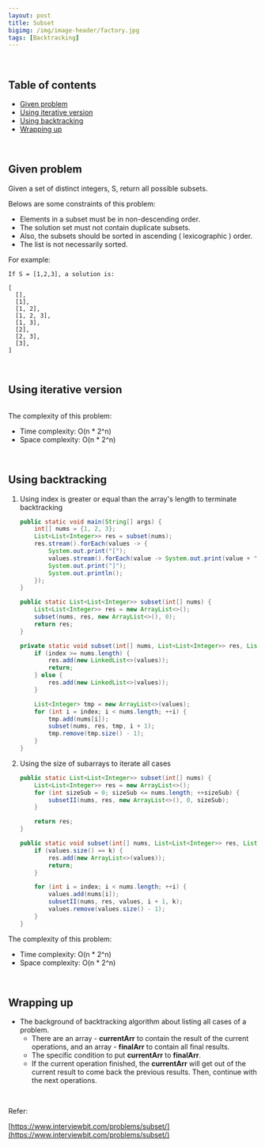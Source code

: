 ```yaml
---
layout: post
title: Subset
bigimg: /img/image-header/factory.jpg
tags: [Backtracking]
---
```




<br>

## Table of contents
- [Given problem](#given-problem)
- [Using iterative version](#using-iterative-version)
- [Using backtracking](#using-backtracking)
- [Wrapping up](#wrapping-up)


<br>

## Given problem

Given a set of distinct integers, S, return all possible subsets.

Belows are some constraints of this problem:
- Elements in a subset must be in non-descending order.
- The solution set must not contain duplicate subsets.
- Also, the subsets should be sorted in ascending ( lexicographic ) order.
- The list is not necessarily sorted.

For example:

```
If S = [1,2,3], a solution is:

[
  [],
  [1],
  [1, 2],
  [1, 2, 3],
  [1, 3],
  [2],
  [2, 3],
  [3],
]
```

<br>

## Using iterative version


```java

```

The complexity of this problem:
- Time complexity: O(n * 2^n)
- Space complexity: O(n * 2^n)

<br>

## Using backtracking

1. Using index is greater or equal than the array's length to terminate backtracking

    ```java
    public static void main(String[] args) {
        int[] nums = {1, 2, 3};
        List<List<Integer>> res = subset(nums);
        res.stream().forEach(values -> {
            System.out.print("[");
            values.stream().forEach(value -> System.out.print(value + ", "));
            System.out.print("]");
            System.out.println();
        });
    }

    public static List<List<Integer>> subset(int[] nums) {
        List<List<Integer>> res = new ArrayList<>();
        subset(nums, res, new ArrayList<>(), 0);
        return res;
    }

    private static void subset(int[] nums, List<List<Integer>> res, List<Integer> values, int index) {
        if (index >= nums.length) {
            res.add(new LinkedList<>(values));
            return;
        } else {
            res.add(new LinkedList<>(values));
        }

        List<Integer> tmp = new ArrayList<>(values);
        for (int i = index; i < nums.length; ++i) {
            tmp.add(nums[i]);
            subset(nums, res, tmp, i + 1);
            tmp.remove(tmp.size() - 1);
        }
    }
    ```

2. Using the size of subarrays to iterate all cases

    ```java
    public static List<List<Integer>> subset(int[] nums) {
        List<List<Integer>> res = new ArrayList<>();
        for (int sizeSub = 0; sizeSub <= nums.length; ++sizeSub) {
            subsetII(nums, res, new ArrayList<>(), 0, sizeSub);
        }

        return res;
    }

    public static void subset(int[] nums, List<List<Integer>> res, List<Integer> values, int index, int k) {
        if (values.size() == k) {
            res.add(new ArrayList<>(values));
            return;
        }

        for (int i = index; i < nums.length; ++i) {
            values.add(nums[i]);
            subsetII(nums, res, values, i + 1, k);
            values.remove(values.size() - 1);
        }
    }
    ```

The complexity of this problem:
- Time complexity: O(n * 2^n)
- Space complexity: O(n * 2^n)


<br>

## Wrapping up

- The background of backtracking algorithm about listing all cases of a problem.
    - There are an array - **currentArr** to contain the result of the current operations, and an array - **finalArr** to contain all final results.
    - The specific condition to put **currentArr** to **finalArr**.
    - If the current operation finished, the **currentArr** will get out of the current result to come back the previous results. Then, continue with the next operations.


<br>

Refer:

[https://www.interviewbit.com/problems/subset/](https://www.interviewbit.com/problems/subset/)